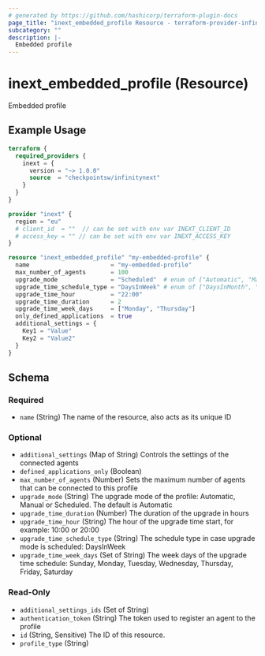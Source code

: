 ```yaml
---
# generated by https://github.com/hashicorp/terraform-plugin-docs
page_title: "inext_embedded_profile Resource - terraform-provider-infinity-next"
subcategory: ""
description: |-
  Embedded profile
---
```


# inext_embedded_profile (Resource)

Embedded profile

## Example Usage

```terraform
terraform {
  required_providers {
    inext = {
      version = "~> 1.0.0"
      source  = "checkpointsw/infinitynext"
    }
  }
}

provider "inext" {
  region = "eu"
  # client_id  = ""  // can be set with env var INEXT_CLIENT_ID
  # access_key = "" // can be set with env var INEXT_ACCESS_KEY
}

resource "inext_embedded_profile" "my-embedded-profile" {
  name                       = "my-embedded-profile"
  max_number_of_agents       = 100
  upgrade_mode               = "Scheduled"  # enum of ["Automatic", "Manual", "Scheduled"]
  upgrade_time_schedule_type = "DaysInWeek" # enum of ["DaysInMonth", "DaysInWeek", "Daily"]
  upgrade_time_hour          = "22:00"
  upgrade_time_duration      = 2
  upgrade_time_week_days     = ["Monday", "Thursday"]
  only_defined_applications  = true
  additional_settings = {
    Key1 = "Value"
    Key2 = "Value2"
  }
}
```

<!-- schema generated by tfplugindocs -->
## Schema

### Required

- `name` (String) The name of the resource, also acts as its unique ID

### Optional

- `additional_settings` (Map of String) Controls the settings of the connected agents
- `defined_applications_only` (Boolean)
- `max_number_of_agents` (Number) Sets the maximum number of agents that can be connected to this profile
- `upgrade_mode` (String) The upgrade mode of the profile: Automatic, Manual or Scheduled.
The default is Automatic
- `upgrade_time_duration` (Number) The duration of the upgrade in hours
- `upgrade_time_hour` (String) The hour of the upgrade time start, for example: 10:00 or 20:00
- `upgrade_time_schedule_type` (String) The schedule type in case upgrade mode is scheduled: DaysInWeek
- `upgrade_time_week_days` (Set of String) The week days of the upgrade time schedule: Sunday, Monday, Tuesday, Wednesday, Thursday, Friday, Saturday

### Read-Only

- `additional_settings_ids` (Set of String)
- `authentication_token` (String) The token used to register an agent to the profile
- `id` (String, Sensitive) The ID of this resource.
- `profile_type` (String)


